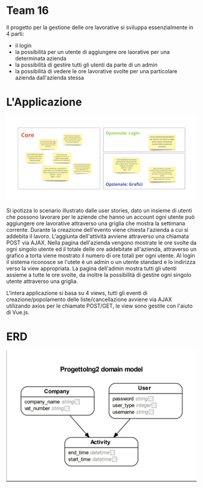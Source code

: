 # Team 16
Il progetto per la gestione delle ore lavorative si sviluppa essenzialmente in 4 parti:
 - il login
 - la possibilità per un utente di aggiungere ore laorative per una determinata azienda
 - la possibilità di gestire tutti gli utenti da parte di un admin
 - la possibilità di vedere le ore lavorative svolte per una particolare azienda dall'azienda stessa
 
 # L'Applicazione
 
 ![user_stories](./Team16.jpg)
 
Si ipotizza lo scenario illustrato dalle user stories, dato un insieme di utenti che possono lavorare per le aziende che hanno un account ogni utente può aggiungere ore lavorative attraverso una griglia che mostra la settimana corrente. Durante la creazione dell'evento viene chiesta l'azienda a cui si addebita il lavoro. L'aggiunta dell'attività avviene attraverso una chiamata POST via AJAX. Nella pagina dell'azienda vengono mostrate le ore svolte da ogni singolo utente ed il totale delle ore addebitate all'azienda, attraverso un grafico a torta viene mostrato il numero di ore totali per ogni utente. Al login il sistema riconosce se l'utete è un admin o un utente standard e lo indirizza verso la view appropriata. La pagina dell'admin mostra tutti gli utenti assieme a tutte le ore svolte, da inoltre la possibilità di gestire ogni singolo utente attraverso una griglia.

L'intera applicazione si basa su 4 views, tutti gli eventi di creazione/popolamento delle liste/cancellazione avviene via AJAX utilizando axios per le chiamate POST/GET, le view sono gestite con l'aiuto di Vue.js.

# ERD
![erd](./photo5866381940414852152.jpg)
